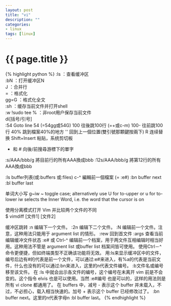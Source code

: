 ```yaml
---
layout: post
title: "vi"
description: ""
categories: 
- linux
tags: [linux]
---
```

{{ page.title }}
================

{% highlight python %}
:ls ：查看缓冲区   
:bN ：打开缓冲区N   
J ：合并行   
= ：格式化   
gg=G ：格式化全文   
:sh ：缓存当前文件并打开shell   
:w !sudo tee % ：非root用户保存当前文件   
di[括号/引号]   
:54         Goto line 54 (=54gg或54G)
100  往後跳100行 (=+或c-m)
100-        往前跳100行
40%         跳到檔案40%的地方
''          回到上一個位置(雙引號那顆鍵按兩下)
R 连续替换
Shift+Insert 粘贴，系统剪切板
* 和 #    向後/前搜尋游標下的單字

:s/AAA/bbb/g    將目前行的所有AAA換成bbb
:12s/AAA/bbb/g  將第12行的所有AAA換成bbb

:ls         buffer列表(或:buffers 或:files)
c-^         編輯前一個檔案 (= :e#)
:bn         buffer next
:bl         buffer last

单词大小写
g~iw
~ toggle case; alternatively use U for to-upper or u for to-lower
iw selects the Inner Word, i.e. the word that the cursor is on

使用分离模式打开 Vim 并比较两个文件的不同   
$ vimdiff [文件1] [文件2]    

缓冲区跳转
:n   编辑下一个文件。
:2n 编辑下二个文件。
:N   编辑前一个文件。注意，这种用法只能用于 argument list 的情形。
:rew 回到首文件
:args 查看当前编辑缓冲文件状态
:e# 或 Ctrl-^   编辑前一个档案，用于两文件互相编辑时相当好用。这种用法不管是 argument list 或buffer list 档案间皆可使用。 使用Ctrl－^ 命令更便捷，但如终端类型不正确该功能将无效。
用:ls来显示缓冲区中的文件，编号后边有#的代表是前一个文件，可以通过:e#来进入，有%a的代表是当前文件，什么也没有的可以通过:bn来进入，这里的n代表文件编号。
:b文件名或编号   移至该文件。
在 :ls 中就会出示各文件的编号，这个编号在未离开 vim 前是不会变的。这个指令 elvis 也是可以使用。当然 :e#编号 也是可以的，这样的用法则是所有 vi clone 都通用了。
在 buffers 中，减号 - 表示这个 buffer 并未载入，不过，不必担心，载入相当快速的。加号 + 表示这个 buffer 已经修改过了。
:bn   buffer next。这里的n代表字母n
:bl   buffer last。
{% endhighlight %}
